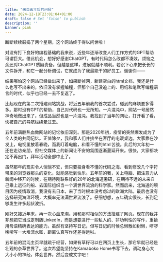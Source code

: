 ```yaml
---
title: "来自五年后的问候"
date: 2024-12-18T23:01:04+01:00
draft: false # Set 'false' to publish
description: ''
banner: pink
---
```

断断续续鼓捣了两个星期，这个网站终于得以问世啦！

对没有打下良好的编程基础的我来说，近些年逐渐改变人们工作方式的GPT帮助可谓巨大。借此机会，想好好感谢ChatGPT。有时代码怎么改都不凑效，烦恼之余还对ChatGPT质疑责备，但越是这样，进展就越不顺利。若沉下心来把长长的文件拆开，和它一起分析调试，它就成为了我最能干的好员工。谢谢你——

结果哪怕这个网站已经做出来了，如果断掉网，新建空白的html文档，我还是什么也写不出来的。依旧没有掌握编程，但那个自己没追上的、用纸和笔默写编程语言的时代，似乎也已经一去不复返了。

比起现在的第二次搭建网站挑战，将近五年前我的首次尝试，碰到的麻烦要多得多。那时没有GPT的帮助，自己对代码也一无所知。一片混沌中，网站一号居然神奇地做出来了，但成品当然也是一片混沌。我找到了当年的网址，打开看了看，快被自己的导航栏绕晕过去。

五年前满腔热血做网站的记忆依旧深刻。那是2020年初，疫情的突然爆发成为了全人类的共同记忆。正值除夕，我和家人们并排坐在客厅的电暖桌边。大家靠在沙发上，电视里放着春晚，而我盯着电脑，和看不懂的html苦战。此后的大年初一还在走访亲朋，但社交媒体上的新闻让不安的氛围逐渐蔓延开来。很快，大家都决定不再出门，拜年活动全部中止了。

虽然那年的现实令人惴惴不安，但只要投身看不懂的代码之海、看到修改几个字符带来的浏览器那头的变化，就能感觉到快乐。五年前的我，关上电脑、把注意力从新闻中移开的时候，在期待刚联系好的20年的北海道暑研，在期待不远的未来自己乘上远征的船、去国际组织当一个满世界流浪的科学家。然而后来，北海道的项目因为疫情取消。我没有去日本，来了当时根本没考虑过的欧洲大陆。最后也没有选择研究海洋环境，大概率无法满世界流浪了。仔细想想，五年确实很长，长到足够发生许多起伏波折。

刚好又接近年末，再一次心血来潮，用和那时相似的方法搭建了网页。现在的我并非想把它当成定制版LinkedIn，而是想要进行一些私人的、非功利性的写作，重拾用母语精确表达的能力。虽然有坚持写日记，但写日记的时候总懒散如树懒，啰啰嗦嗦写一大堆流水账，距离认真写作还差得远啦。

五年前的混沌主页早就疏于经营，如果有草籽可以在网页上生长，那它早就已经是壮观的杂草世界了。这次希望能坚持在Kamaboko Home书写下去，调动身心大大小小的神经，体会世界，然后变成文字吧！